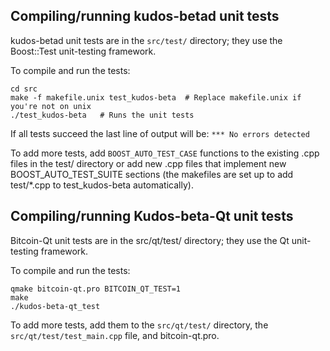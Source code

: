 Compiling/running kudos-betad unit tests
------------------------------------

kudos-betad unit tests are in the `src/test/` directory; they
use the Boost::Test unit-testing framework.

To compile and run the tests:

	cd src
	make -f makefile.unix test_kudos-beta  # Replace makefile.unix if you're not on unix
	./test_kudos-beta   # Runs the unit tests

If all tests succeed the last line of output will be:
`*** No errors detected`

To add more tests, add `BOOST_AUTO_TEST_CASE` functions to the existing
.cpp files in the test/ directory or add new .cpp files that
implement new BOOST_AUTO_TEST_SUITE sections (the makefiles are
set up to add test/*.cpp to test_kudos-beta automatically).


Compiling/running Kudos-beta-Qt unit tests
---------------------------------------

Bitcoin-Qt unit tests are in the src/qt/test/ directory; they
use the Qt unit-testing framework.

To compile and run the tests:

	qmake bitcoin-qt.pro BITCOIN_QT_TEST=1
	make
	./kudos-beta-qt_test

To add more tests, add them to the `src/qt/test/` directory,
the `src/qt/test/test_main.cpp` file, and bitcoin-qt.pro.

